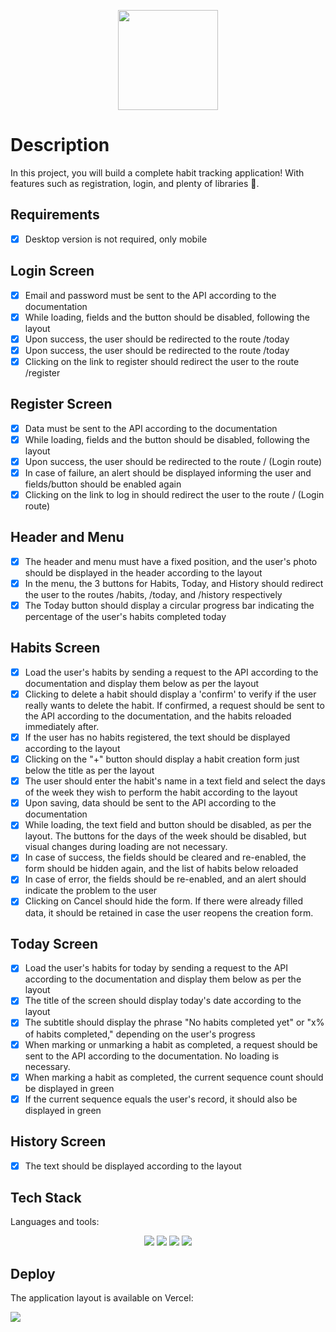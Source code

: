 <p align="center">
  <a href="projeto11-trackit-jet-one.vercel.app" target="_blank">
    <img src="src/puclic/assets/img/logo.png" height="160" width="160" alt="" />
  </a>
</p>

# Description

In this project, you will build a complete habit tracking application! With features such as registration, login, and plenty of libraries 🙂.

## Requirements

- [x] Desktop version is not required, only mobile

## Login Screen

- [x] Email and password must be sent to the API according to the documentation <br>
- [x] While loading, fields and the button should be disabled, following the layout <br>
- [x] Upon success, the user should be redirected to the route /today <br>
- [x] Upon success, the user should be redirected to the route /today <br>
- [x] Clicking on the link to register should redirect the user to the route /register <br>

## Register Screen

- [x] Data must be sent to the API according to the documentation <br>
- [x] While loading, fields and the button should be disabled, following the layout <br>
- [x] Upon success, the user should be redirected to the route / (Login route) <br>
- [x] In case of failure, an alert should be displayed informing the user and fields/button should be enabled again <br>
- [x] Clicking on the link to log in should redirect the user to the route / (Login route) <br>

## Header and Menu

- [x] The header and menu must have a fixed position, and the user's photo should be displayed in the header according to the layout <br>
- [x] In the menu, the 3 buttons for Habits, Today, and History should redirect the user to the routes /habits, /today, and /history respectively <br>
- [x] The Today button should display a circular progress bar indicating the percentage of the user's habits completed today <br>

## Habits Screen

- [x] Load the user's habits by sending a request to the API according to the documentation and display them below as per the layout
- [x] Clicking to delete a habit should display a 'confirm' to verify if the user really wants to delete the habit. If confirmed, a request should be sent to the API according to the documentation, and the habits reloaded immediately after.
- [x] If the user has no habits registered, the text should be displayed according to the layout
- [x] Clicking on the "+" button should display a habit creation form just below the title as per the layout
- [x] The user should enter the habit's name in a text field and select the days of the week they wish to perform the habit according to the layout
- [x] Upon saving, data should be sent to the API according to the documentation
- [x] While loading, the text field and button should be disabled, as per the layout. The buttons for the days of the week should be disabled, but visual changes during loading are not necessary.
- [x] In case of success, the fields should be cleared and re-enabled, the form should be hidden again, and the list of habits below reloaded
- [x] In case of error, the fields should be re-enabled, and an alert should indicate the problem to the user
- [x] Clicking on Cancel should hide the form. If there were already filled data, it should be retained in case the user reopens the creation form.

## Today Screen

- [x] Load the user's habits for today by sending a request to the API according to the documentation and display them below as per the layout
- [x] The title of the screen should display today's date according to the layout
- [x] The subtitle should display the phrase "No habits completed yet" or "x% of habits completed," depending on the user's progress
- [x] When marking or unmarking a habit as completed, a request should be sent to the API according to the documentation. No loading is necessary.
- [x] When marking a habit as completed, the current sequence count should be displayed in green
- [x] If the current sequence equals the user's record, it should also be displayed in green

## History Screen

- [x] The text should be displayed according to the layout

## Tech Stack

Languages and tools:

<p align="center">
  <img src="https://img.shields.io/badge/HTML5-E34F26?style=for-the-badge&logo=html5&logoColor=white"/>
  <img src="https://img.shields.io/badge/css3%20-%231572B6.svg?&style=for-the-badge&logo=css3&logoColor=white"/>
  <img src="https://img.shields.io/badge/javascript%20-%23323330.svg?&style=for-the-badge&logo=javascript&logoColor=%23F7DF1E"/>
  <img src="https://img.shields.io/badge/React-20232A?style=for-the-badge&logo=react&logoColor=61DAFB"/>
</p>

## Deploy

The application layout is available on Vercel:

<a href="projeto11-trackit-jet-one.vercel.app" target="_blank">
  <img src="https://img.shields.io/badge/Vercel-000000?style=for-the-badge&logo=vercel&logoColor=white">
</a>
